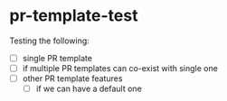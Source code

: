# pr-template-test

Testing the following:
- [ ] single PR template
- [ ] if multiple PR templates can co-exist with single one
- [ ] other PR template features
  - [ ] if we can have a default one
